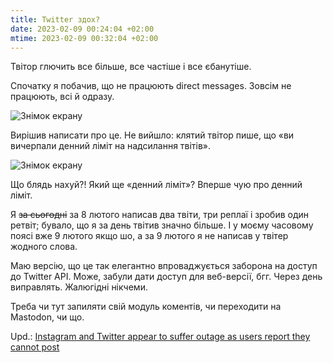 ```yaml
---
title: Twitter здох?
date: 2023-02-09 00:24:04 +02:00
mtime: 2023-02-09 00:32:04 +02:00
---
```


Твітор глючить все більше, все частіше і все єбанутіше.

Спочатку я побачив, що не працюють <span lang="en">direct messages</span>. Зовсім не працюють, всі й одразу.

![Знімок екрану](/uploads/twitter_dead_1.png)

Вирішив написати про це. Не вийшло: клятий твітор пише, що «ви вичерпали денний ліміт на надсилання твітів».

![Знімок екрану](/uploads/twitter_dead_2.png)

Що блядь нахуй?! Який ще «денний ліміт»? Вперше чую про денний ліміт.

Я ~~за сьогодні~~ за 8 лютого написав два твіти, три реплаї і зробив один ретвіт; бувало, що я за день твітив значно більше. І у моєму часовому поясі вже 9 лютого якщо шо, а за 9 лютого я не написав у твітер жодного слова.

Маю версію, що це так елегантно впроваджується заборона на доступ до Twitter API. Може, забули дати доступ для веб-версії, бгг. Через день виправлять. Жалюгідні нікчеми.

Треба чи тут запиляти свій модуль коментів, чи переходити на Mastodon, чи що.

Upd.: [Instagram and Twitter appear to suffer outage as users report they cannot post][1]

[1]: https://news.yahoo.com/instagram-twitter-appear-suffer-outage-220102054.html
